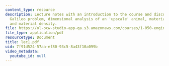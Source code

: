 ```yaml
---
content_type: resource
description: Lecture notes with an introduction to the course and discussion of the
  Galileo problem, dimensional analysis of an 'upscale' animal, material strength,
  and material density.
file: https://ol-ocw-studio-app-qa.s3.amazonaws.com/courses/1-050-engineering-mechanics-i-fall-2007/7f91d52457aaef8093c58a43f10a099b_lec1.pdf
file_type: application/pdf
resourcetype: Document
title: lec1.pdf
uid: 7f91d524-57aa-ef80-93c5-8a43f10a099b
video_metadata:
  youtube_id: null
---
```

